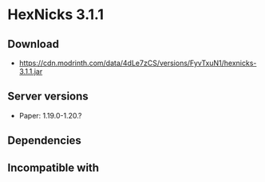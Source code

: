# HexNicks 3.1.1

## Download
- https://cdn.modrinth.com/data/4dLe7zCS/versions/FyvTxuN1/hexnicks-3.1.1.jar

## Server versions

- Paper: 1.19.0-1.20.?

## Dependencies

## Incompatible with